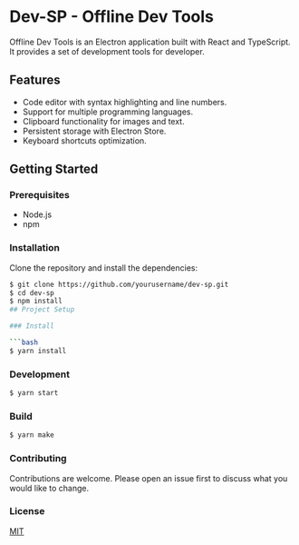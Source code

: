 # Dev-SP - Offline Dev Tools

Offline Dev Tools is an Electron application built with React and TypeScript. It provides a set of development tools for developer.

## Features

- Code editor with syntax highlighting and line numbers.
- Support for multiple programming languages.
- Clipboard functionality for images and text.
- Persistent storage with Electron Store.
- Keyboard shortcuts optimization.

## Getting Started

### Prerequisites

- Node.js
- npm

### Installation

Clone the repository and install the dependencies:

```bash
$ git clone https://github.com/yourusername/dev-sp.git
$ cd dev-sp
$ npm install
## Project Setup

### Install

```bash
$ yarn install
```

### Development

```bash
$ yarn start
```

### Build

```bash
$ yarn make
```

### Contributing
Contributions are welcome. Please open an issue first to discuss what you would like to change.

### License
[MIT](https://choosealicense.com/licenses/mit/)



